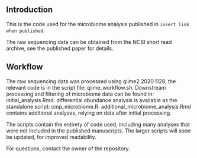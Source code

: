 ## Introduction
This is the code used for the microbiome analysis published in `insert link
when published`.

The raw sequencing data can be obtained from the NCBI short read archive, see
the published paper for details. 


## Workflow
The raw sequencing data was processed using qiime2 2020.1128, the relevant code
is in the script file: qiime_workflow.sh.
Downstream processing and filtering of microbiome data can be found in:
initial_analysis.Rmd.
differential abundance analysis is available as the standalone script:
cmp_microbiome.R.
additional_microbiome_analysis.Rmd contains additional analyses, relying on
data after initial processing.

The scripts contain the entirety of code used, including many analyses that
were not included in the published manuscripts.
The larger scripts will soon be updated, for improved readability.

For questions, contact the owner of the repository.

